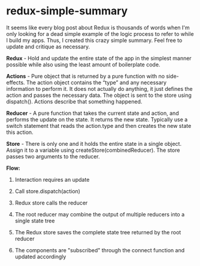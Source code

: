 # redux-simple-summary

It seems like every blog post about Redux is thousands of words when I'm only looking for a dead simple example of the logic process to refer to while I build my apps. Thus, I created this crazy simple summary. Feel free to update and critique as necessary.
 
**Redux** - Hold and update the entire state of the app in the simplest manner possible while also using the least amount of boilerplate code.
 
**Actions** - Pure object that is returned by a pure function with no side-effects. The action object contains the “type” and any necessary information to perform it. It does not actually do anything, it just defines the action and passes the necessary data. The object is sent to the store using dispatch(). Actions describe that something happened.
 
**Reducer** - A pure function that takes the current state and action, and performs the update on the state. It returns the new state. Typically use a switch statement that reads the action.type and then creates the new state this action.
 
**Store** - There is only one and it holds the entire state in a single object. Assign it to a variable using createStore(combinedReducer). The store passes two arguments to the reducer.
 
**Flow:**

1. Interaction requires an update

2. Call store.dispatch(action)

3. Redux store calls the reducer

4. The root reducer may combine the output of multiple reducers into a single state tree

5. The Redux store saves the complete state tree returned by the root reducer

6. The components are "subscribed" through the connect function and updated accordingly
